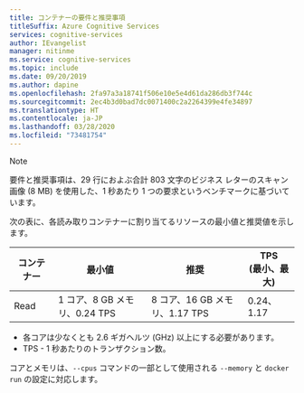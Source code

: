 ```yaml
---
title: コンテナーの要件と推奨事項
titleSuffix: Azure Cognitive Services
services: cognitive-services
author: IEvangelist
manager: nitinme
ms.service: cognitive-services
ms.topic: include
ms.date: 09/20/2019
ms.author: dapine
ms.openlocfilehash: 2fa97a3a18741f506e10e5e4d61da286db3f744c
ms.sourcegitcommit: 2ec4b3d0bad7dc0071400c2a2264399e4fe34897
ms.translationtype: HT
ms.contentlocale: ja-JP
ms.lasthandoff: 03/28/2020
ms.locfileid: "73481754"
---
```

> [!NOTE]
> 要件と推奨事項は、29 行におよぶ合計 803 文字のビジネス レターのスキャン画像 (8 MB) を使用した、1 秒あたり 1 つの要求というベンチマークに基づいています。

次の表に、各読み取りコンテナーに割り当てるリソースの最小値と推奨値を示します。

| コンテナー | 最小値 | 推奨 |TPS<br>(最小、最大)|
|-----------|---------|-------------|--|
| Read | 1 コア、8 GB メモリ、0.24 TPS | 8 コア、16 GB メモリ、1.17 TPS | 0.24、1.17 |

* 各コアは少なくとも 2.6 ギガヘルツ (GHz) 以上にする必要があります。
* TPS - 1 秒あたりのトランザクション数。

コアとメモリは、`--cpus` コマンドの一部として使用される `--memory` と `docker run` の設定に対応します。
